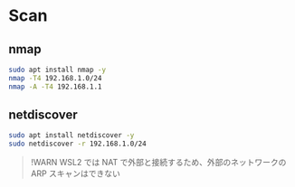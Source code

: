 # Scan
## nmap
```bash
sudo apt install nmap -y
nmap -T4 192.168.1.0/24
nmap -A -T4 192.168.1.1
```
## netdiscover
```bash
sudo apt install netdiscover -y
sudo netdiscover -r 192.168.1.0/24
```

> !WARN
> WSL2 では NAT で外部と接続するため、外部のネットワークの ARP スキャンはできない

